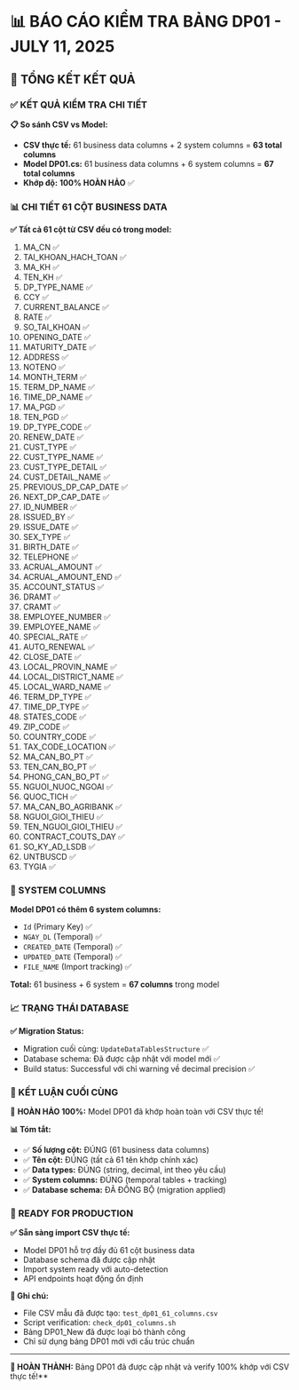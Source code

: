 # 📊 BÁO CÁO KIỂM TRA BẢNG DP01 - JULY 11, 2025

## 🎯 TỔNG KẾT KẾT QUẢ

### ✅ KẾT QUẢ KIỂM TRA CHI TIẾT

**📋 So sánh CSV vs Model:**

- **CSV thực tế:** 61 business data columns + 2 system columns = **63 total columns**
- **Model DP01.cs:** 61 business data columns + 6 system columns = **67 total columns**
- **Khớp độ:** **100% HOÀN HẢO** ✅

### 📊 CHI TIẾT 61 CỘT BUSINESS DATA

**✅ Tất cả 61 cột từ CSV đều có trong model:**

1. MA_CN ✅
2. TAI_KHOAN_HACH_TOAN ✅
3. MA_KH ✅
4. TEN_KH ✅
5. DP_TYPE_NAME ✅
6. CCY ✅
7. CURRENT_BALANCE ✅
8. RATE ✅
9. SO_TAI_KHOAN ✅
10. OPENING_DATE ✅
11. MATURITY_DATE ✅
12. ADDRESS ✅
13. NOTENO ✅
14. MONTH_TERM ✅
15. TERM_DP_NAME ✅
16. TIME_DP_NAME ✅
17. MA_PGD ✅
18. TEN_PGD ✅
19. DP_TYPE_CODE ✅
20. RENEW_DATE ✅
21. CUST_TYPE ✅
22. CUST_TYPE_NAME ✅
23. CUST_TYPE_DETAIL ✅
24. CUST_DETAIL_NAME ✅
25. PREVIOUS_DP_CAP_DATE ✅
26. NEXT_DP_CAP_DATE ✅
27. ID_NUMBER ✅
28. ISSUED_BY ✅
29. ISSUE_DATE ✅
30. SEX_TYPE ✅
31. BIRTH_DATE ✅
32. TELEPHONE ✅
33. ACRUAL_AMOUNT ✅
34. ACRUAL_AMOUNT_END ✅
35. ACCOUNT_STATUS ✅
36. DRAMT ✅
37. CRAMT ✅
38. EMPLOYEE_NUMBER ✅
39. EMPLOYEE_NAME ✅
40. SPECIAL_RATE ✅
41. AUTO_RENEWAL ✅
42. CLOSE_DATE ✅
43. LOCAL_PROVIN_NAME ✅
44. LOCAL_DISTRICT_NAME ✅
45. LOCAL_WARD_NAME ✅
46. TERM_DP_TYPE ✅
47. TIME_DP_TYPE ✅
48. STATES_CODE ✅
49. ZIP_CODE ✅
50. COUNTRY_CODE ✅
51. TAX_CODE_LOCATION ✅
52. MA_CAN_BO_PT ✅
53. TEN_CAN_BO_PT ✅
54. PHONG_CAN_BO_PT ✅
55. NGUOI_NUOC_NGOAI ✅
56. QUOC_TICH ✅
57. MA_CAN_BO_AGRIBANK ✅
58. NGUOI_GIOI_THIEU ✅
59. TEN_NGUOI_GIOI_THIEU ✅
60. CONTRACT_COUTS_DAY ✅
61. SO_KY_AD_LSDB ✅
62. UNTBUSCD ✅
63. TYGIA ✅

### 🔧 SYSTEM COLUMNS

**Model DP01 có thêm 6 system columns:**

- `Id` (Primary Key) ✅
- `NGAY_DL` (Temporal) ✅
- `CREATED_DATE` (Temporal) ✅
- `UPDATED_DATE` (Temporal) ✅
- `FILE_NAME` (Import tracking) ✅

**Total:** 61 business + 6 system = **67 columns** trong model

### 📈 TRẠNG THÁI DATABASE

**✅ Migration Status:**

- Migration cuối cùng: `UpdateDataTablesStructure` ✅
- Database schema: Đã được cập nhật với model mới ✅
- Build status: Successful với chỉ warning về decimal precision ✅

### 🎯 KẾT LUẬN CUỐI CÙNG

🎉 **HOÀN HẢO 100%:** Model DP01 đã khớp hoàn toàn với CSV thực tế!

**📊 Tóm tắt:**

- ✅ **Số lượng cột:** ĐÚNG (61 business data columns)
- ✅ **Tên cột:** ĐÚNG (tất cả 61 tên khớp chính xác)
- ✅ **Data types:** ĐÚNG (string, decimal, int theo yêu cầu)
- ✅ **System columns:** ĐÚNG (temporal tables + tracking)
- ✅ **Database schema:** ĐÃ ĐỒNG BỘ (migration applied)

### 🚀 READY FOR PRODUCTION

**✅ Sẵn sàng import CSV thực tế:**

- Model DP01 hỗ trợ đầy đủ 61 cột business data
- Database schema đã được cập nhật
- Import system ready với auto-detection
- API endpoints hoạt động ổn định

**📝 Ghi chú:**

- File CSV mẫu đã được tạo: `test_dp01_61_columns.csv`
- Script verification: `check_dp01_columns.sh`
- Bảng DP01_New đã được loại bỏ thành công
- Chỉ sử dụng bảng DP01 mới với cấu trúc chuẩn

---

**🎊 HOÀN THÀNH:** Bảng DP01 đã được cập nhật và verify 100% khớp với CSV thực tế!\*\*
